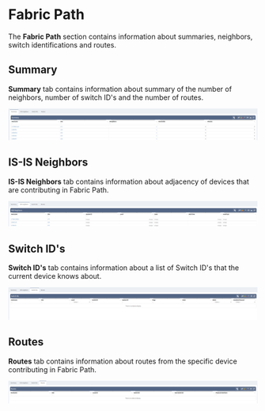 # Fabric Path

The **Fabric Path** section contains information about summaries, neighbors, switch identifications and routes.

## Summary

**Summary** tab contains information about summary of the number of neighbors, number of switch ID's and the number of routes.

![Summary](fabricPathSummary.png)

## IS-IS Neighbors

**IS-IS Neighbors** tab contains information about adjacency of devices that are contributing in Fabric Path.

![Summary](fabricPathIsisNeighbors.png)

## Switch ID's

**Switch ID's** tab contains information about a list of Switch ID's that the current device knows about.

![Summary](fabricPathSwitchIds.png)

## Routes

**Routes** tab contains information about routes from the specific device contributing in Fabric Path.

![Summary](fabricPathRoutes.png)
